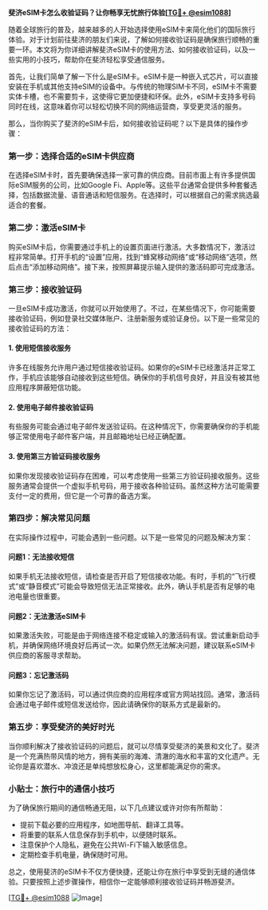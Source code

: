 **斐济eSIM卡怎么收验证码？让你畅享无忧旅行体验[[TG💪+ @esim1088](https://t.me/s/esim1088)]**

随着全球旅行的普及，越来越多的人开始选择使用eSIM卡来简化他们的国际旅行体验。对于计划前往斐济的朋友们来说，了解如何接收验证码是确保旅行顺畅的重要一环。本文将为你详细讲解斐济eSIM卡的使用方法、如何接收验证码，以及一些实用的小技巧，帮助你在斐济轻松享受通信服务。

首先，让我们简单了解一下什么是eSIM卡。eSIM卡是一种嵌入式芯片，可以直接安装在手机或其他支持eSIM的设备中。与传统的物理SIM卡不同，eSIM卡不需要实体卡槽，也不需要剪卡，这使得它更加便捷和环保。此外，eSIM卡支持多号码同时在线，这意味着你可以轻松切换不同的网络运营商，享受更灵活的服务。

那么，当你购买了斐济的eSIM卡后，如何接收验证码呢？以下是具体的操作步骤：

### **第一步：选择合适的eSIM卡供应商**
在选择eSIM卡时，首先要确保选择一家可靠的供应商。目前市面上有许多提供国际eSIM服务的公司，比如Google Fi、Apple等。这些平台通常会提供多种套餐选择，包括数据流量、语音通话和短信服务。在选择时，可以根据自己的需求挑选最适合的套餐。

### **第二步：激活eSIM卡**
购买eSIM卡后，你需要通过手机上的设置页面进行激活。大多数情况下，激活过程非常简单。打开手机的“设置”应用，找到“蜂窝移动网络”或“移动网络”选项，然后点击“添加移动网络”。接下来，按照屏幕提示输入提供的激活码即可完成激活。

### **第三步：接收验证码**
一旦eSIM卡成功激活，你就可以开始使用了。不过，在某些情况下，你可能需要接收验证码，例如登录社交媒体账户、注册新服务或验证身份。以下是一些常见的接收验证码的方法：

#### **1. 使用短信接收服务**
许多在线服务允许用户通过短信接收验证码。如果你的eSIM卡已经激活并正常工作，手机应该能够自动接收到这些短信。确保你的手机信号良好，并且没有被其他应用程序屏蔽短信功能。

#### **2. 使用电子邮件接收验证码**
有些服务可能会通过电子邮件发送验证码。在这种情况下，你需要确保你的手机能够正常使用电子邮件客户端，并且邮箱地址已经正确配置。

#### **3. 使用第三方验证码接收服务**
如果你发现接收验证码存在困难，可以考虑使用一些第三方验证码接收服务。这些服务通常会提供一个虚拟手机号码，用于接收各种验证码。虽然这种方法可能需要支付一定的费用，但它是一个可靠的备选方案。

### **第四步：解决常见问题**
在实际操作过程中，可能会遇到一些问题。以下是一些常见的问题及解决方案：

#### **问题1：无法接收短信**
如果手机无法接收短信，请检查是否开启了短信接收功能。有时，手机的“飞行模式”或“静音模式”可能会导致短信无法正常接收。此外，确认手机是否有足够的电池电量也很重要。

#### **问题2：无法激活eSIM卡**
如果激活失败，可能是由于网络连接不稳定或输入的激活码有误。尝试重新启动手机，并确保网络环境良好后再试一次。如果仍然无法解决问题，建议联系eSIM卡供应商的客服寻求帮助。

#### **问题3：忘记激活码**
如果你忘记了激活码，可以通过供应商的应用程序或官方网站找回。通常，激活码会通过电子邮件或短信发送给你，因此请确保你的联系方式是最新的。

### **第五步：享受斐济的美好时光**
当你顺利解决了接收验证码的问题后，就可以尽情享受斐济的美景和文化了。斐济是一个充满热带风情的地方，拥有美丽的海滩、清澈的海水和丰富的文化遗产。无论你是喜欢潜水、冲浪还是单纯想放松身心，这里都能满足你的需求。

### **小贴士：旅行中的通信小技巧**
为了确保旅行期间的通信畅通无阻，以下几点建议或许对你有所帮助：

- 提前下载必要的应用程序，如地图导航、翻译工具等。
- 将重要的联系人信息保存到手机中，以便随时联系。
- 注意保护个人隐私，避免在公共Wi-Fi下输入敏感信息。
- 定期检查手机电量，确保随时可用。

总之，使用斐济的eSIM卡不仅方便快捷，还能让你在旅行中享受到无缝的通信体验。只要按照上述步骤操作，相信你一定能够顺利接收验证码并畅游斐济。

[[TG💪+ @esim1088](https://t.me/s/esim1088) ![Image](https://i.postimg.cc/4NQfJmqS/Snipaste-2025-05-13-00-14-12.png)]